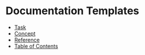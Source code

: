 # Documentation Templates
* [Task](task-template.md)
* [Concept](concept-template.md)
* [Reference](reference-template.md)
* [Table of Contents](toc-template.md)
